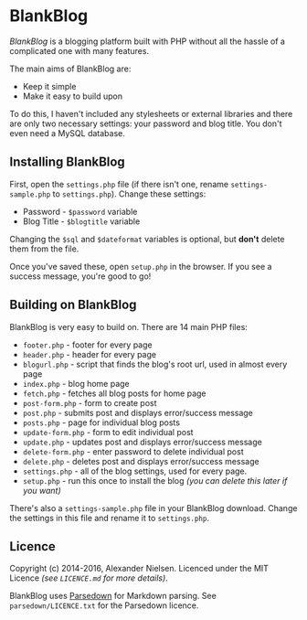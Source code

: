 # BlankBlog

*BlankBlog* is a blogging platform built with PHP without all the hassle of a complicated one with many features.

The main aims of BlankBlog are:

- Keep it simple
- Make it easy to build upon

To do this, I haven't included any stylesheets or external libraries and there are only two necessary settings: your password and blog title. You don't even need a MySQL database.

## Installing BlankBlog

First, open the `settings.php` file (if there isn't one, rename `settings-sample.php` to `settings.php`). Change these settings:

- Password - `$password` variable
- Blog Title - `$blogtitle` variable

Changing the `$sql` and `$dateformat` variables is optional, but **don't** delete them from the file.

Once you've saved these, open `setup.php` in the browser. If you see a success message, you're good to go!

## Building on BlankBlog

BlankBlog is very easy to build on. There are 14 main PHP files:

- `footer.php` - footer for every page
- `header.php` - header for every page
- `blogurl.php` - script that finds the blog's root url, used in almost every page
- `index.php` - blog home page
- `fetch.php` - fetches all blog posts for home page
- `post-form.php` - form to create post
- `post.php` - submits post and displays error/success message
- `posts.php` - page for individual blog posts
- `update-form.php` - form to edit individual post
- `update.php` - updates post and displays error/success message
- `delete-form.php` - enter password to delete individual post
- `delete.php` - deletes post and displays error/success message
- `settings.php` - all of the blog settings, used for every page.
- `setup.php` - run this once to install the blog *(you can delete this later if you want)*

There's also a `settings-sample.php` file in your BlankBlog download. Change the settings in this file and rename it to `settings.php`.

## Licence

Copyright (c) 2014-2016, Alexander Nielsen. Licenced under the MIT Licence *(see `LICENCE.md` for more details)*.

BlankBlog uses [Parsedown](http://parsedown.org) for Markdown parsing. See `parsedown/LICENCE.txt` for the Parsedown licence.
